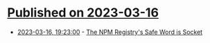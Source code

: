 # [Published on 2023-03-16](index.md)

* [2023-03-16, 19:23:00](https://developers.slashdot.org/story/23/03/16/191205/the-npm-registrys-safe-word-is-socket?utm_source=rss1.0mainlinkanon&utm_medium=feed) - [The NPM Registry's Safe Word is Socket](https://developers.slashdot.org/story/23/03/16/191205/the-npm-registrys-safe-word-is-socket?utm_source=rss1.0mainlinkanon&utm_medium=feed)
